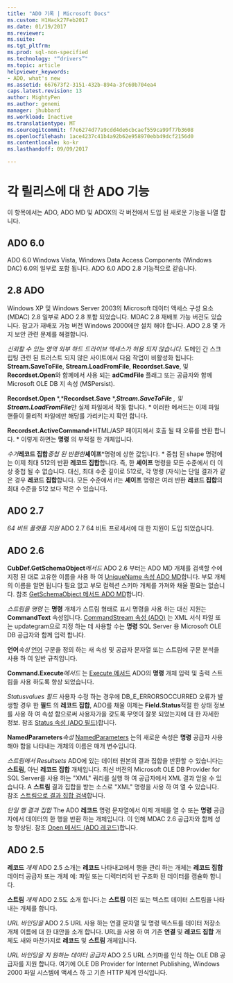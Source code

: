 ```yaml
---
title: "ADO 기록 | Microsoft Docs"
ms.custom: H1Hack27Feb2017
ms.date: 01/19/2017
ms.reviewer: 
ms.suite: 
ms.tgt_pltfrm: 
ms.prod: sql-non-specified
ms.technology: "“drivers”"
ms.topic: article
helpviewer_keywords:
- ADO, what's new
ms.assetid: 667673f2-3151-432b-894a-3fc60b704ea4
caps.latest.revision: 13
author: MightyPen
ms.author: genemi
manager: jhubbard
ms.workload: Inactive
ms.translationtype: MT
ms.sourcegitcommit: f7e6274d77a9cdd4de6cbcaef559ca99f77b3608
ms.openlocfilehash: 1ace4237c41b4a92b62e958970ebb49dcf2156d0
ms.contentlocale: ko-kr
ms.lasthandoff: 09/09/2017

---
```

# <a name="ado-features-for-each-release"></a>각 릴리스에 대 한 ADO 기능
이 항목에서는 ADO, ADO MD 및 ADOX의 각 버전에서 도입 된 새로운 기능을 나열 합니다.

## <a name="ado-60"></a>ADO 6.0
 ADO 6.0 Windows Vista, Windows Data Access Components (Windows DAC) 6.0의 일부로 포함 됩니다. ADO 6.0 ADO 2.8 기능적으로 같습니다.

## <a name="ado-28"></a>2.8 ADO
 Windows XP 및 Windows Server 2003의 Microsoft 데이터 액세스 구성 요소 (MDAC) 2.8 일부로 ADO 2.8 포함 되었습니다. MDAC 2.8 재배포 가능 버전도 있습니다. 참고가 재배포 가능 버전 Windows 2000에만 설치 해야 합니다. ADO 2.8 몇 가지 보안 관련 문제를 해결합니다.

 *신뢰할 수 있는 영역 외부 하드 드라이브 액세스가 허용 되지 않습니다.*
도메인 간 스크립팅 관련 된 트러스트 되지 않은 사이트에서 다음 작업이 비활성화 됩니다: **Stream.SaveToFile**, **Stream.LoadFromFile**, **Recordset.Save**, 및 **Recordset.Open**와 함께에서 사용 되는 **adCmdFile** 플래그 또는 공급자와 함께 Microsoft OLE DB 지 속성 (MSPersist).

 **Recordset.Open** *,***Recordset.Save** *,***Stream.SaveToFile** *, 및* **Stream.LoadFromFile***만 실제 파일에서 작동 합니다.        *
이러한 메서드는 이제 파일 핸들이 물리적 파일에만 해당를 가리키는지 확인 합니다.

 **Recordset.ActiveCommand***HTML/ASP 페이지에서 호출 될 때 오류를 반환 합니다.  *
이렇게 하면는 **명령** 의 부적절 한 개체입니다.

 *수가***레코드 집합***중첩 된 반환한***셰이프***명령에 상한 값입니다.        *
중첩 된 shape 명령에는 이제 최대 512의 반환 **레코드 집합**합니다. 즉, 한 **셰이프** 명령을 모든 수준에서 더 이상 중첩 될 수 없습니다. 대신, 최대 수준 깊이로 512로, 각 명령 (자식)는 단일 결과가 같은 경우 **레코드 집합**합니다. 모든 수준에서 if는 **셰이프** 명령은 여러 반환 **레코드 집합**의 최대 수준을 512 보다 작은 수 있습니다.

## <a name="ado-27"></a>ADO 2.7
 *64 비트 플랫폼 지원* ADO 2.7 64 비트 프로세서에 대 한 지원이 도입 되었습니다.

## <a name="ado-26"></a>ADO 2.6
 **CubDef.GetSchemaObject***메서드* ADO 2.6 부터는 ADO MD 개체를 검색할 수에 지정 된 대로 고유한 이름을 사용 하 여 [UniqueName 속성 ADO MD](../../ado/reference/ado-md-api/uniquename-property-ado-md.md)합니다.   부모 개체의 이름을 알면 됩니다 필요 없고 부모 컬렉션 스키마 개체를 가져와 채울 필요는 없습니다. 참조 [GetSchemaObject 메서드 ADO MD](../../ado/reference/ado-md-api/getschemaobject-method-ado-md.md)합니다.

 *스트림을 명령* 는 **명령** 개체가 스트림 형태로 표시 명령을 사용 하는 대신 지원는 **CommandText** 속성입니다. [CommandStream 속성 (ADO)](../../ado/reference/ado-api/commandstream-property-ado.md) 는 XML 서식 파일 또는 updategram으로 지정 하는 데 사용할 수는 **명령** SQL Server 용 Microsoft OLE DB 공급자와 함께 입력 합니다.

 **언어***속성* [언어](../../ado/reference/ado-api/dialect-property.md) 구문을 정의 하는 새 속성 및 공급자 문자열 또는 스트림에 구문 분석을 사용 하 여 일반 규칙입니다.  

 **Command.Execute***메서드* 는 [Execute 메서드](../../ado/reference/ado-api/execute-method-ado-command.md) ADO의 **명령** 개체 입력 및 출력 스트림을 사용 하도록 향상 되었습니다.  

 *Statusvalues 필드* 사용자 수정 하는 경우에 DB_E_ERRORSOCCURRED 오류가 발생할 경우 한 **필드** 의 **레코드 집합**, ADO를 채울 이제는 **Field.Status**적절 한 상태 정보를 사용 하 여 속성 함으로써 사용자가을 갖도록 무엇이 잘못 되었는지에 대 한 자세한 정보. 참조 [Status 속성 (ADO 필드)](../../ado/reference/ado-api/status-property-ado-field.md)합니다.

 **NamedParameters***속성* [NamedParameters](../../ado/reference/ado-api/namedparameters-property-ado.md) 는의 새로운 속성은 **명령** 공급자 사용 해야 함을 나타내는 개체의 이름은 매개 변수입니다.  

 *스트림에서 Resultsets* ADO에 있는 데이터 원본의 결과 집합을 반환할 수 있습니다는 **스트림**, 아닌 **레코드 집합** 개체입니다. 최신 버전의 Microsoft OLE DB Provider for SQL Server를 사용 하는 "XML" 쿼리를 실행 하 여 공급자에서 XML 결과 얻을 수 있습니다. A **스트림** 결과 집합을 받는 소스로 "XML" 명령을 사용 하 여 열 수 있습니다. 참조 [스트림으로 결과 집합 검색](../../ado/guide/data/retrieving-resultsets-into-streams.md)합니다.

 *단일 행 결과 집합* The ADO **레코드** 명령 문자열에서 이제 개체를 열 수 또는 **명령** 공급자에서 데이터의 한 행을 반환 하는 개체입니다. 이 인해 MDAC 2.6 공급자와 함께 성능 향상된. 참조 [Open 메서드 (ADO 레코드)](../../ado/reference/ado-api/open-method-ado-record.md)합니다.

## <a name="ado-25"></a>ADO 2.5
 **레코드** *개체* ADO 2.5 소개는 **레코드** 나타내고에서 행을 관리 하는 개체는 **레코드 집합** 데이터 공급자 또는 개체 예: 파일 또는 디렉터리의 반 구조화 된 데이터를 캡슐화 합니다.

 **스트림** *개체* ADO 2.5도 소개 합니다.는 **스트림** 이진 또는 텍스트 데이터 스트림을 나타내는 개체를 합니다.

 *URL 바인딩을* ADO 2.5 URL 사용 하는 연결 문자열 및 명령 텍스트를 데이터 저장소 개체 이름에 대 한 대안을 소개 합니다. URL을 사용 하 여 기존 **연결** 및 **레코드 집합** 개체도 새와 마찬가지로 **레코드** 및 **스트림** 개체입니다.

 *URL 바인딩을 지 원하는 데이터 공급자* ADO 2.5 URL 스키마를 인식 하는 OLE DB 공급자를 지원 합니다. 여기에 OLE DB Provider for Internet Publishing, Windows 2000 파일 시스템에 액세스 하 고 기존 HTTP 체계 인식입니다.

